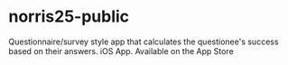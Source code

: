 # norris25-public
Questionnaire/survey style app that calculates the questionee's success based on their answers. iOS App. Available on the App Store
